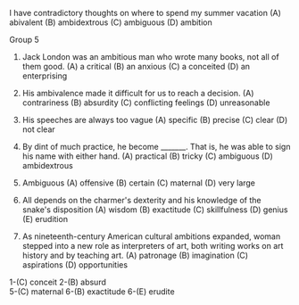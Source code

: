 I have contradictory thoughts on where to spend my summer vacation
(A) abivalent     (B) ambidextrous    (C) ambiguous   (D) ambition


Group 5



1. Jack London was an ambitious man who wrote many books, not all of them good.
(A) a critical    (B) an anxious    (C) a conceited   (D) an enterprising


2. His ambivalence made it difficult for us to reach a decision.
(A) contrariness    (B) absurdity   (C) conflicting feelings    (D) unreasonable 

3. His speeches are always too vague
(A) specific    (B) precise   (C) clear   (D) not clear

4. By dint of much practice, he become _______. That is, he was able to sign his name with either hand.
(A) practical   (B) tricky    (C) ambiguous   (D) ambidextrous

5. Ambiguous
(A) offensive   (B) certain     (C) maternal    (D) very large

6. All depends on the charmer's dexterity and his knowledge of the snake's disposition
(A) wisdom    (B) exactitude    (C) skillfulness    (D) genius    (E) erudition

7. As nineteenth-century American cultural ambitions expanded, woman stepped into a new role as interpreters of art, both writing works on art history and by teaching art.
(A) patronage   (B) imagination   (C) aspirations   (D) opportunities


1-(C) conceit
2-(B) absurd   
5-(C) maternal
6-(B) exactitude
6-(E) erudite
